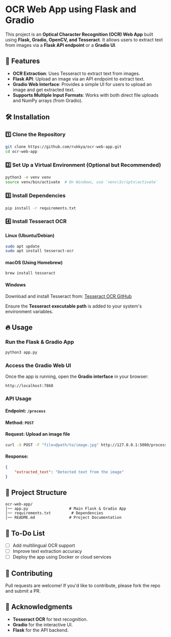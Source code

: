 # OCR Web App using Flask and Gradio

This project is an **Optical Character Recognition (OCR) Web App** built using **Flask, Gradio, OpenCV, and Tesseract**. It allows users to extract text from images via a **Flask API endpoint** or a **Gradio UI**.

## 🚀 Features
- **OCR Extraction**: Uses Tesseract to extract text from images.
- **Flask API**: Upload an image via an API endpoint to extract text.
- **Gradio Web Interface**: Provides a simple UI for users to upload an image and get extracted text.
- **Supports Multiple Input Formats**: Works with both direct file uploads and NumPy arrays (from Gradio).

## 🛠️ Installation
### 1️⃣ **Clone the Repository**
```bash
git clone https://github.com/rukkya/ocr-web-app.git
cd ocr-web-app
```

### 2️⃣ **Set Up a Virtual Environment (Optional but Recommended)**
```bash
python3 -m venv venv
source venv/bin/activate  # On Windows, use `venv\Scripts\activate`
```

### 3️⃣ **Install Dependencies**
```bash
pip install -r requirements.txt
```

### 4️⃣ **Install Tesseract OCR**
#### Linux (Ubuntu/Debian)
```bash
sudo apt update
sudo apt install tesseract-ocr
```
#### macOS (Using Homebrew)
```bash
brew install tesseract
```
#### Windows
Download and install Tesseract from:
[Tesseract OCR GitHub](https://github.com/UB-Mannheim/tesseract/wiki)

Ensure the **Tesseract executable path** is added to your system's environment variables.

## 🔥 Usage
### **Run the Flask & Gradio App**
```bash
python3 app.py
```

### **Access the Gradio Web UI**
Once the app is running, open the **Gradio interface** in your browser:
```
http://localhost:7860
```

### **API Usage**
#### **Endpoint:** `/process`
#### **Method:** `POST`
#### **Request:** Upload an image file
```bash
curl -X POST -F "file=@path/to/image.jpg" http://127.0.0.1:5000/process
```
#### **Response:**
```json
{
    "extracted_text": "Detected text from the image"
}
```

## 📂 Project Structure
```
ocr-web-app/
│── app.py                  # Main Flask & Gradio App
│── requirements.txt         # Dependencies
│── README.md               # Project Documentation
```

## 📝 To-Do List
- [ ] Add multilingual OCR support
- [ ] Improve text extraction accuracy
- [ ] Deploy the app using Docker or cloud services

## 🤝 Contributing
Pull requests are welcome! If you'd like to contribute, please fork the repo and submit a PR.

## 🙌 Acknowledgments
- **Tesseract OCR** for text recognition.
- **Gradio** for the interactive UI.
- **Flask** for the API backend.


